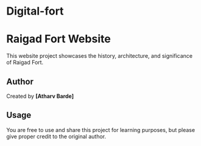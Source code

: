 # Digital-fort

# Raigad Fort Website

This website project showcases the history, architecture, and significance of Raigad Fort.

## Author
Created by **[Atharv Barde]**

## Usage
You are free to use and share this project for learning purposes, but please give proper credit to the original author.
